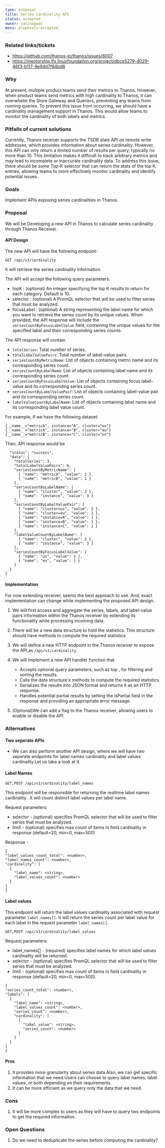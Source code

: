 ```yaml
---
type: proposal
title: Series Cardinality API
status: accepted
owner: jatinagwal
menu: proposals-accepted
---
```


### Related links/tickets

- https://github.com/thanos-io/thanos/issues/6007
- https://mentorship.lfx.linuxfoundation.org/project/dbce5279-d029-46f3-b117-9e9dd7f84bd6

### Why

At present, multiple product teams send their metrics to Thanos. However, when product teams send metrics with high cardinality to Thanos, it can overwhelm the Store Gateway and Queriers, preventing any teams from running queries. To prevent this issue from occurring, we should have a cardinality management support in Thanos. This would allow teams to monitor the cardinality of both labels and metrics.

### Pitfalls of current solutions

Currently, Thanos receiver supports the TSDB stats API on remote write addresses, which provides information about series cardinality. However, this API can only return a limited number of results per query, typically no more than 10. This limitation makes it difficult to track arbitrary metrics and may lead to incomplete or inaccurate cardinality data. To address this issue, there should be some Top-K selector that can return the stats of the top K entries, allowing teams to more effectively monitor cardinality and identify potential issues.

### Goals

Implement APIs exposing series cardinalities in Thanos.

### Proposal

We will be Developing a new API in Thanos to calculate series cardinality through Thanos Receiver.

#### API Design

The new API will have the following endpoint-

`GET /api/v1/cardinality`

It will retrieve the series cardinality information.

The API will accept the following query parameters:

- topK : (optional) An integer specifying the top K results to return for each category. Default is 10.
- selector : (optional) A PromQL selector that will be used to filter series that must be analyzed.
- focusLabel : (optional) A string representing the label name for which you want to retrieve the series count by its unique values. When provided, the API response will include the `seriesCountByFocusLabelValue` field, containing the unique values for the specified label and their corresponding series counts.

The API response will contain

- `totalSeries`: Total number of series.
- `totalLabelValuePairs`: Total number of label-value pairs.
- `seriesCountByMetricName`: List of objects containing metric name and its corresponding series count.
- `seriesCountByLabelName`: List of objects containing label name and its corresponding series count.
- `seriesCountByFocusLabelValue`: List of objects containing focus label-value and its corresponding series count.
- `seriesCountByLabelValuePair`: List of objects containing label-value pair and its corresponding series count.
- `labelValueCountByLabelName`: List of objects containing label name and its corresponding label value count.

For example, if we have the following dataset:

```
{__name__="metricA", instance="A", cluster="us"}
{__name__="metricA", instance="B", cluster="eu"}
{__name__="metricB", instance="C", cluster="us"}
```

Then, API response would be

```{
  "status": "success",
  "data": {
    "totalSeries": 3,
    "totalLabelValuePairs": 6,
    "seriesCountByMetricName": [
      { "name": "metricA", "value": 2 },
      { "name": "metricB", "value": 1 }
    ],
    "seriesCountByLabelName": [
      { "name": "cluster", "value": 3 },
      { "name": "instance", "value": 3 }
    ],
    "seriesCountByLabelValuePair": [
      { "name": "cluster=us", "value": 2 },
      { "name": "cluster=eu", "value": 1 },
      { "name": "instance=A", "value": 1 },
      { "name": "instance=B", "value": 1 },
      { "name": "instance=C", "value": 1 }
    ],
    "labelValueCountByLabelName": [
      { "name": "cluster", "value": 2 },
      { "name": "instance", "value": 3 }
    ],
    "seriesCountByFocusLabelValue": [
      { "name": "us", "value": 2 },
      { "name": "eu", "value": 1 }
    ]
  }
}

```

#### Implementation

For now extending receiver, seems the best approach to use. And, exact implementation can change while implementing the proposed API design.

1. We will first access and aggregate the series, labels, and label-value pairs information within the Thanos receiver by extending its functionality while processing incoming data.

2. There will be a new data structure to hold the statistics. This structure should have methods to compute the required statistics.
3. We will define a new HTTP endpoint in the Thanos receiver to expose the API,as `/api/v1/cardinality`.

4. We will Implement a new API handler function that

   - Accepts optional query parameters, such as top , for filtering and sorting the results.
   - Calls the data structure's methods to compute the required statistics.
   - Serializes the results into JSON format and returns it as an HTTP response.
   - Handles potential partial results by setting the isPartial field in the response and providing an appropriate error message.

5. (Optional)We can add a flag to the Thanos receiver, allowing users to enable or disable the API.

### Alternatives

#### Two seperate APIs

- We can also perform another API design, where we will have two seperate endpoints for label names cardinality and label values cardinality.Let us take a look at it.

#### Label Names

`GET,POST /api/v1/cardinality/label_names`

This endpoint will be responsible for returning the realtime label names cardinality . It will count distinct label values per label name.

Request parameters:

- selector - (optional) specifies PromQL selector that will be used to filter series that must be analyzed.
- limit - (optional) specifies max count of items in field cardinality in response (default=20, min=0, max=500)

Response -

```
{
"label_values_count_total": <number>,
"label_names_count": <number>,
"cardinality": [
  {
    "label_name": <string>,
    "label_values_count": <number>
  }
]
}
```

#### Label values

This endpoint will return the label values cardinality associated with request parameter `label_names[]`. It will return the series count per label value for each label in the request parameter `label_names[]`.

`GET,POST /api/v1/cardinality/label_values`

Request parameters:

- label_names[] - (required) specifies label names for which label values cardinality will be returned.
- selector - (optional) specifies PromQL selector that will be used to filter series that must be analyzed.
- limit - (optional) specifies max count of items in field cardinality in response (default=20, min=0, max=500).

```
{
"series_count_total": <number>,
"labels": [
  {
    "label_name": <string>,
    "label_values_count": <number>,
    "series_count": <number>,
    "cardinality": [
      {
        "label_value": <string>,
        "series_count": <number>
      }
    ]
  }
]
}
```

#### Pros

1. It provides more granularity about series data.Also, we can get specific information that we need.Users can choose to query label names, label values, or both depending on their requirements.
2. It can be more efficient as we query only the data that we need.

### Cons

1. It will be more complex to users as they will have to query two endpoints to get the required information.

### Open Questions

1. Do we need to deduplicate the series before computing the cardinality?
